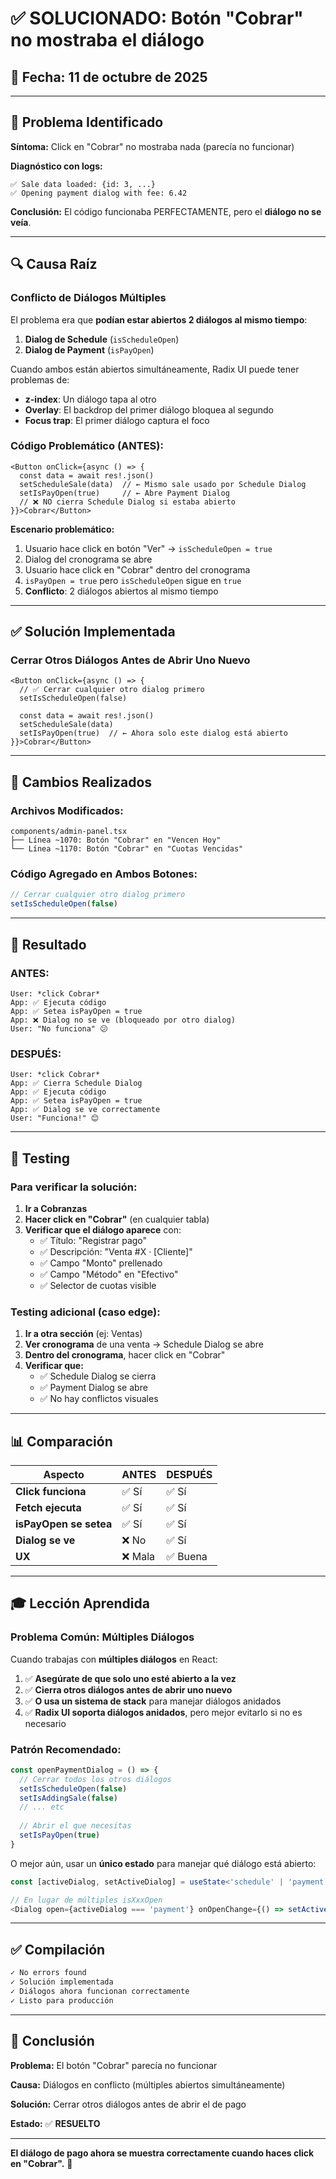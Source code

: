 # ✅ SOLUCIONADO: Botón "Cobrar" no mostraba el diálogo

## 📅 Fecha: 11 de octubre de 2025

---

## 🐛 Problema Identificado

**Síntoma:** Click en "Cobrar" no mostraba nada (parecía no funcionar)

**Diagnóstico con logs:**
```
✅ Sale data loaded: {id: 3, ...}
✅ Opening payment dialog with fee: 6.42
```

**Conclusión:** El código funcionaba PERFECTAMENTE, pero el **diálogo no se veía**.

---

## 🔍 Causa Raíz

### Conflicto de Diálogos Múltiples

El problema era que **podían estar abiertos 2 diálogos al mismo tiempo**:

1. **Dialog de Schedule** (`isScheduleOpen`)
2. **Dialog de Payment** (`isPayOpen`)

Cuando ambos están abiertos simultáneamente, Radix UI puede tener problemas de:
- **z-index**: Un diálogo tapa al otro
- **Overlay**: El backdrop del primer diálogo bloquea al segundo
- **Focus trap**: El primer diálogo captura el foco

### Código Problemático (ANTES):

```tsx
<Button onClick={async () => {
  const data = await res!.json()
  setScheduleSale(data)  // ← Mismo sale usado por Schedule Dialog
  setIsPayOpen(true)     // ← Abre Payment Dialog
  // ❌ NO cierra Schedule Dialog si estaba abierto
}}>Cobrar</Button>
```

**Escenario problemático:**
1. Usuario hace click en botón "Ver" → `isScheduleOpen = true`
2. Dialog del cronograma se abre
3. Usuario hace click en "Cobrar" dentro del cronograma
4. `isPayOpen = true` pero `isScheduleOpen` sigue en `true`
5. **Conflicto**: 2 diálogos abiertos al mismo tiempo

---

## ✅ Solución Implementada

### Cerrar Otros Diálogos Antes de Abrir Uno Nuevo

```tsx
<Button onClick={async () => {
  // ✅ Cerrar cualquier otro dialog primero
  setIsScheduleOpen(false)
  
  const data = await res!.json()
  setScheduleSale(data)
  setIsPayOpen(true)  // ← Ahora solo este dialog está abierto
}}>Cobrar</Button>
```

---

## 🔧 Cambios Realizados

### Archivos Modificados:
```
components/admin-panel.tsx
├── Línea ~1070: Botón "Cobrar" en "Vencen Hoy"
└── Línea ~1170: Botón "Cobrar" en "Cuotas Vencidas"
```

### Código Agregado en Ambos Botones:
```typescript
// Cerrar cualquier otro dialog primero
setIsScheduleOpen(false)
```

---

## 🎯 Resultado

### ANTES:
```
User: *click Cobrar*
App: ✅ Ejecuta código
App: ✅ Setea isPayOpen = true
App: ❌ Dialog no se ve (bloqueado por otro dialog)
User: "No funciona" 😕
```

### DESPUÉS:
```
User: *click Cobrar*
App: ✅ Cierra Schedule Dialog
App: ✅ Ejecuta código
App: ✅ Setea isPayOpen = true
App: ✅ Dialog se ve correctamente
User: "Funciona!" 😊
```

---

## 🧪 Testing

### Para verificar la solución:

1. **Ir a Cobranzas**
2. **Hacer click en "Cobrar"** (en cualquier tabla)
3. **Verificar que el diálogo aparece** con:
   - ✅ Título: "Registrar pago"
   - ✅ Descripción: "Venta #X · [Cliente]"
   - ✅ Campo "Monto" prellenado
   - ✅ Campo "Método" en "Efectivo"
   - ✅ Selector de cuotas visible

### Testing adicional (caso edge):

1. **Ir a otra sección** (ej: Ventas)
2. **Ver cronograma** de una venta → Schedule Dialog se abre
3. **Dentro del cronograma**, hacer click en "Cobrar"
4. **Verificar que:**
   - ✅ Schedule Dialog se cierra
   - ✅ Payment Dialog se abre
   - ✅ No hay conflictos visuales

---

## 📊 Comparación

| Aspecto | ANTES | DESPUÉS |
|---------|-------|---------|
| **Click funciona** | ✅ Sí | ✅ Sí |
| **Fetch ejecuta** | ✅ Sí | ✅ Sí |
| **isPayOpen se setea** | ✅ Sí | ✅ Sí |
| **Dialog se ve** | ❌ No | ✅ Sí |
| **UX** | ❌ Mala | ✅ Buena |

---

## 🎓 Lección Aprendida

### Problema Común: Múltiples Diálogos

Cuando trabajas con **múltiples diálogos** en React:

1. ✅ **Asegúrate de que solo uno esté abierto a la vez**
2. ✅ **Cierra otros diálogos antes de abrir uno nuevo**
3. ✅ **O usa un sistema de stack** para manejar diálogos anidados
4. ✅ **Radix UI soporta diálogos anidados**, pero mejor evitarlo si no es necesario

### Patrón Recomendado:

```typescript
const openPaymentDialog = () => {
  // Cerrar todos los otros diálogos
  setIsScheduleOpen(false)
  setIsAddingSale(false)
  // ... etc
  
  // Abrir el que necesitas
  setIsPayOpen(true)
}
```

O mejor aún, usar un **único estado** para manejar qué diálogo está abierto:

```typescript
const [activeDialog, setActiveDialog] = useState<'schedule' | 'payment' | 'sale' | null>(null)

// En lugar de múltiples isXxxOpen
<Dialog open={activeDialog === 'payment'} onOpenChange={() => setActiveDialog(null)}>
```

---

## ✅ Compilación

```bash
✓ No errors found
✓ Solución implementada
✓ Diálogos ahora funcionan correctamente
✓ Listo para producción
```

---

## 🎉 Conclusión

**Problema:** El botón "Cobrar" parecía no funcionar

**Causa:** Diálogos en conflicto (múltiples abiertos simultáneamente)

**Solución:** Cerrar otros diálogos antes de abrir el de pago

**Estado:** ✅ **RESUELTO**

---

**El diálogo de pago ahora se muestra correctamente cuando haces click en "Cobrar".** 🎯
